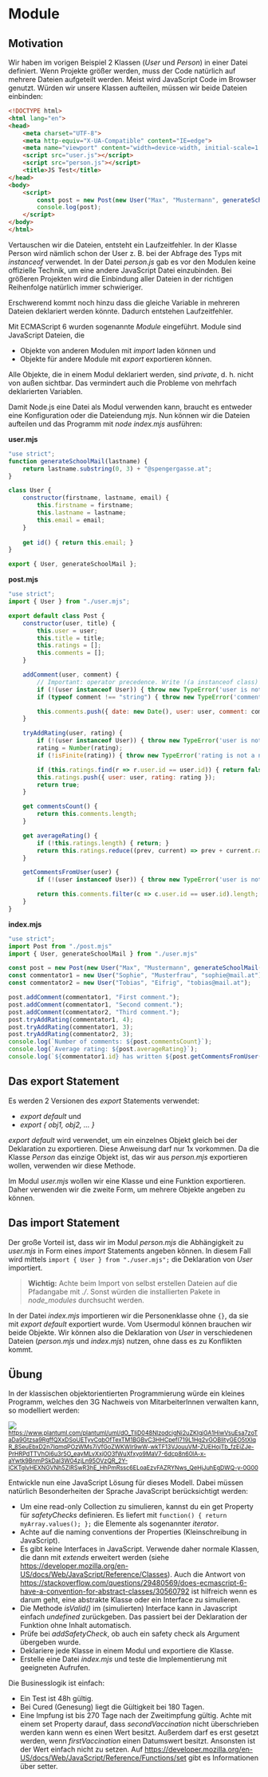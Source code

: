 # Module

## Motivation

Wir haben im vorigen Beispiel 2 Klassen (*User* und *Person*) in einer Datei definiert. Wenn Projekte
größer werden, muss der Code natürlich auf mehrere Dateien aufgeteilt werden. Meist wird
JavaScript Code im Browser genutzt. Würden wir unsere Klassen aufteilen, müssen wir beide
Dateien einbinden:

```html
<!DOCTYPE html>
<html lang="en">
<head>
    <meta charset="UTF-8">
    <meta http-equiv="X-UA-Compatible" content="IE=edge">
    <meta name="viewport" content="width=device-width, initial-scale=1.0">
    <script src="user.js"></script>
    <script src="person.js"></script>
    <title>JS Test</title>
</head>
<body>
    <script>
        const post = new Post(new User("Max", "Mustermann", generateSchoolMail("mustermann")));
        console.log(post);
    </script>
</body>
</html>
```

Vertauschen wir die Dateien, entsteht ein Laufzeitfehler. In der Klasse Person wird nämlich schon
der User z. B. bei der Abfrage des Typs mit *instanceof* verwendet. In der Datei *person.js* gab
es vor den Modulen keine offizielle Technik, um eine andere JavaScript Datei einzubinden. Bei
größeren Projekten wird die Einbindung aller Dateien in der richtigen Reihenfolge natürlich immer
schwieriger.

Erschwerend kommt noch hinzu dass die gleiche Variable in mehreren Dateien deklariert werden
könnte. Dadurch entstehen Laufzeitfehler.

Mit ECMAScript 6 wurden sogenannte *Module* eingeführt. Module sind JavaScript Dateien, die
- Objekte von anderen Modulen mit *import* laden können und
- Objekte für andere Module mit *export* exportieren können.

Alle Objekte, die in einem Modul deklariert werden, sind *private*, d. h. nicht von außen
sichtbar. Das vermindert auch die Probleme von mehrfach deklarierten Variablen.

Damit Node.js eine Datei als Modul verwenden kann, braucht es entweder eine Konfiguration oder
die Dateiendung *mjs*. Nun können wir die Dateien aufteilen und das Programm mit *node index.mjs*
ausführen:

**user.mjs**
```javascript
"use strict";
function generateSchoolMail(lastname) {
    return lastname.substring(0, 3) + "@spengergasse.at";
}

class User {
    constructor(firstname, lastname, email) {
        this.firstname = firstname;
        this.lastname = lastname;
        this.email = email;
    }
    
    get id() { return this.email; }
}

export { User, generateSchoolMail };
```

**post.mjs**
```javascript
"use strict";
import { User } from "./user.mjs";

export default class Post {
    constructor(user, title) {
        this.user = user;
        this.title = title;
        this.ratings = [];
        this.comments = [];
    }

    addComment(user, comment) {
        // Important: operator precedence. Write !(a instanceof class)
        if (!(user instanceof User)) { throw new TypeError('user is not an instance of User.'); }
        if (typeof comment !== "string") { throw new TypeError('comment is not a string of User.'); }

        this.comments.push({ date: new Date(), user: user, comment: comment });
    }

    tryAddRating(user, rating) {
        if (!(user instanceof User)) { throw new TypeError('user is not an instance of User.'); }
        rating = Number(rating);
        if (!isFinite(rating)) { throw new TypeError('rating is not a number.'); }

        if (this.ratings.find(r => r.user.id == user.id)) { return false; }
        this.ratings.push({ user: user, rating: rating });
        return true;
    }

    get commentsCount() {
        return this.comments.length;
    }

    get averageRating() {
        if (!this.ratings.length) { return; }
        return this.ratings.reduce((prev, current) => prev + current.rating, 0) / this.ratings.length;
    }

    getCommentsFromUser(user) {
        if (!(user instanceof User)) { throw new TypeError('user is not an instance of User.'); }

        return this.comments.filter(c => c.user.id == user.id).length;
    }
}
```


**index.mjs**
```javascript
"use strict";
import Post from "./post.mjs"
import { User, generateSchoolMail } from "./user.mjs"

const post = new Post(new User("Max", "Mustermann", generateSchoolMail("mustermann")));
const commentator1 = new User("Sophie", "Musterfrau", "sophie@mail.at");
const commentator2 = new User("Tobias", "Eifrig", "tobias@mail.at");

post.addComment(commentator1, "First comment.");
post.addComment(commentator1, "Second comment.");
post.addComment(commentator2, "Third comment.");
post.tryAddRating(commentator1, 4);
post.tryAddRating(commentator1, 3);
post.tryAddRating(commentator2, 3);
console.log(`Number of comments: ${post.commentsCount}`);
console.log(`Average rating: ${post.averageRating}`);
console.log(`${commentator1.id} has written ${post.getCommentsFromUser(commentator1)} comments.`);
```

## Das export Statement

Es werden 2 Versionen des *export* Statements verwendet:
- *export default* und
- *export { obj1, obj2, ... }*

*export default* wird verwendet, um ein einzelnes Objekt gleich bei der Deklaration zu exportieren.
Diese Anweisung darf nur 1x vorkommen. Da die Klasse *Person* das einzige Objekt ist, das wir
aus *person.mjs* exportieren wollen, verwenden wir diese Methode.

Im Modul *user.mjs* wollen wir eine Klasse und eine Funktion exportieren. Daher verwenden wir die
zweite Form, um mehrere Objekte angeben zu können.

## Das import Statement

Der große Vorteil ist, dass wir im Modul *person.mjs* die Abhängigkeit zu *user.mjs* in Form eines
*import* Statements angeben können. In diesem Fall wird mittels `import { User } from "./user.mjs";`
die Deklaration von *User* importiert.

> **Wichtig:** Achte beim Import von selbst erstellen Dateien auf die Pfadangabe mit *./*. Sonst
> würden die installierten Pakete in *node_modules* durchsucht werden.

In der Datei *index.mjs* importieren wir die Personenklasse ohne `{}`, da sie mit *export default*
exportiert wurde. Vom Usermodul können brauchen wir beide Objekte. Wir können also die Deklaration
von *User* in verschiedenen Dateien (*person.mjs* und *index.mjs*) nutzen, ohne dass es zu
Konflikten kommt.

## Übung

In der klassischen objektorientierten Programmierung würde ein kleines Programm, welches den
3G Nachweis von MitarbeiterInnen verwalten kann, so modelliert werden:

![](health_checker.svg)
<sup>
https://www.plantuml.com/plantuml/uml/dO_TIiD048NlzodcigNi2uZKIgjGA1HiwVsuEsa7zoTaDa9Gtzsa9RgffQXxDSoUETyvCqbOfTexTM1BGBvC3HHCpefI719L1Hg2vGOBIityGEO5tXIqR_8SeuEbxD2n7IqmqPOzWMs7iVfGoZWKWIr9wW-wkTF13VJouuVM-ZUEHojTb_fzEiZJe-PrHRPdTTVhOi6u3r5O_eayMLvXxj0O3fWuXfxyo9MaV7-6dcp8n60lA-x-aYwtk9BnmPSkDaI3W04zjLn95OVzQR_2Y-lCKTglvHEXNGVNh5ZIRSwR3hE_HhPmRssc6ELoaEzvFAZRYNws_QeHjJuhEgDWQ-y-0G00
</sup>

Entwickle nun eine JavaScript Lösung für dieses Modell. Dabei müssen natürlich Besonderheiten der
Sprache JavaScript berücksichtigt werden:
- Um eine read-only Collection zu simulieren, kannst du ein get Property für *safetyChecks* definieren.
  Es liefert mit `function() { return myArray.values(); };` die Elemente als sogenannter *iterator*.
- Achte auf die naming conventions der Properties (Kleinschreibung in JavaScript).
- Es gibt keine Interfaces in JavaScript. Verwende daher normale Klassen, die dann mit *extends*
  erweitert werden (siehe https://developer.mozilla.org/en-US/docs/Web/JavaScript/Reference/Classes).
  Auch die Antwort von https://stackoverflow.com/questions/29480569/does-ecmascript-6-have-a-convention-for-abstract-classes/30560792
  ist hilfreich wenn es darum geht, eine abstrakte Klasse oder ein Interface zu simulieren.
- Die Methode *isValid()* im (simulierten) Interface kann in Javascript einfach *undefined* zurückgeben.
  Das passiert bei der Deklaration der Funktion ohne Inhalt automatisch.
- Prüfe bei *addSafetyCheck*, ob auch ein safety check als Argument übergeben wurde.
- Deklariere jede Klasse in einem Modul und exportiere die Klasse.
- Erstelle eine Datei *index.mjs* und teste die Implementierung mit geeigneten Aufrufen.

Die Businesslogik ist einfach:
- Ein Test ist 48h gültig.
- Bei Cured (Genesung) liegt die Gültigkeit bei 180 Tagen.
- Eine Impfung ist bis 270 Tage nach der Zweitimpfung gültig. Achte mit einem set Property darauf,
  dass *secondVaccination* nicht überschrieben werden kann wenn es einen Wert besitzt. Außerdem
  darf es erst gesetzt werden, wenn *firstVaccination* einen Datumswert besitzt. Ansonsten ist
  der Wert einfach nicht zu setzen. Auf https://developer.mozilla.org/en-US/docs/Web/JavaScript/Reference/Functions/set
  gibt es Informationen über setter.


